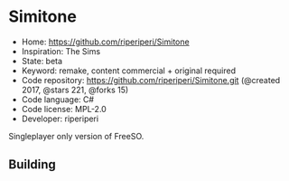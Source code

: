 # Simitone

- Home: https://github.com/riperiperi/Simitone
- Inspiration: The Sims
- State: beta
- Keyword: remake, content commercial + original required
- Code repository: https://github.com/riperiperi/Simitone.git (@created 2017, @stars 221, @forks 15)
- Code language: C#
- Code license: MPL-2.0
- Developer: riperiperi

Singleplayer only version of FreeSO.

## Building
